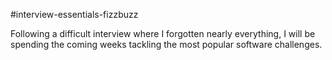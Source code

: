 #interview-essentials-fizzbuzz

Following a difficult interview where I forgotten nearly everything, I will be spending the coming weeks tackling the most popular software challenges.
